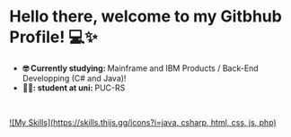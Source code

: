 # Hello there, welcome to my Gitbhub Profile! 💻✨
 <ul>
   <li align="left"> <strong> 🤓 Currently studying: </strong> Mainframe and IBM Products / Back-End Developping (C# and Java)!  
   </li>
   <li align="left"> <strong>  	👨‍🎓: student at uni:  </strong> PUC-RS
   </li>
   <!--
    <li align="left"> <strong>  👀 I’m currently working at: </strong> Igoal Tecnologia!
   </li>
  -->
    </li>
 </ul> 
<br>

[![My Skills](https://skills.thijs.gg/icons?i=java, csharp, html, css, js, php)](https://skills.thijs.gg)
